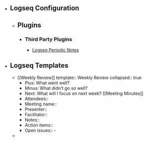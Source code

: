 - ## Logseq Configuration
	- ## Plugins
		- ### Third Party Plugins
			- [Logseq Periodic Notes](https://github.com/brendonscript/logseq-periodic-notes)
- ## Logseq Templates
	- [[Weekly Review]]
	  template:: Weekly Review
	  collapsed:: true
		- Plus: What went well?
		- Minus: What didn't go so well?
		- Next: What will I focus on next week?
	[[Meeting Minutes]]
        - Attendees::
        - Meeting name::
        - Presenter::
        - Facilitator::
        - Notes::
        - Action items::
        - Open issues::        		-
	-
